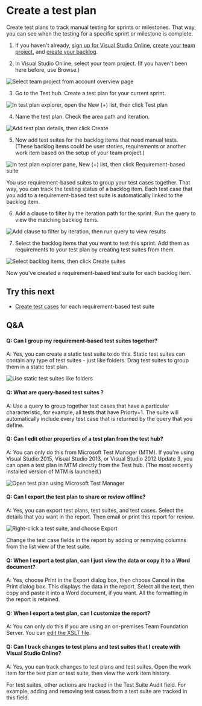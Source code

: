 <properties
	pageTitle="Create a test plan"
  description="Create a test plan"
  services="visual-studio-online"
  documentationCenter = ""
  authors="terryaustin"
  manager="terryaustin"
  editor="terryaustin" /> 


# Create a test plan





Create test plans to track manual testing for sprints 
or milestones. That way, you can see when the testing 
for a specific sprint or milestone is complete.





1. If you haven't already, 
[sign up for Visual Studio Online](../setup/sign-up-for-visual-studio-online.md), 
[create your team project](../setup/connect-to-visual-studio-online.md#createteamproject), 
and [create your backlog](../work/create-your-backlog-vs.md).

2. In Visual Studio Online, select your team project. 
(If you haven't been here before, use Browse.)







![Select team project from account overview page](./media/create-a-test-plan-vs/SelectTeamProject.png)

3. Go to the Test hub. Create a test plan for your current sprint.







![In test plan explorer, open the New (+) list, then click Test plan](./media/create-a-test-plan-vs/CreateATestPlan1a.png)

4. Name the test plan. Check the area path and iteration.







![Add test plan details, then click Create](./media/create-a-test-plan-vs/CreateATestPlan2.png)

5. Now add test suites for the backlog items that need manual tests. 
(These backlog items could be user stories, requirements or another 
work item based on the setup of your team project.)







![In test plan explorer pane, New (+) list, then click Requirement-based suite](./media/create-a-test-plan-vs/AddRequirementSuitesToTestPlan.png)







You use requirement-based suites to group your test cases together. 
That way, you can track the testing status of a backlog item. 
Each test case that you add to a requirement-based test suite is 
automatically linked to the backlog item.

6. Add a clause to filter by the iteration path for the sprint. 
Run the query to view the matching backlog items.







![Add clause to filter by iteration, then run query to view results](./media/create-a-test-plan-vs/AddRequirementSuitesToTestPlan2.png)

7. Select the backlog items that you want to test this sprint. 
Add them as requirements to your test plan by creating test suites from them.







![Select backlog items, then click Create suites](./media/create-a-test-plan-vs/AddRequirementSuitesToTestPlan3.png)







Now you've created a requirement-based test suite for each backlog item.



## Try this next



- [Create test cases](create-tests-vs.md) for each requirement-based test suite



## Q&amp;A



#### Q:  Can I group my requirement-based test suites together?





A:  Yes, you can create a static test suite to do this. 
Static test suites can contain any type of test suites - just like folders. 
Drag test suites to group them in a static test plan.







![Use static test suites like folders](./media/create-a-test-plan-vs/AddRequirementSuitesToTestPlan4.png)





#### Q:  What are query-based test suites ?





A:  Use a query to group together test cases that have a particular characteristic, 
for example, all tests that have Priorty=1. The suite will automatically include 
every test case that is returned by the query that you define.





#### Q:  Can I edit other properties of a test plan from the test hub?





A:  You can only do this from Microsoft Test Manager (MTM). If you're using Visual Studio 2015,
Visual Studio 2013, or Visual Studio 2012 Update 3, you can open a test plan in MTM directly from the Test hub. 
(The most recently installed version of MTM is launched.)







![Open test plan using Microsoft Test Manager](./media/create-a-test-plan-vs/OpenTestPlanMTM.png)





#### Q:  Can I export the test plan to share or review offline?





A:  Yes, you can export test plans, test suites, and test cases. Select the details 
that you want in the report. Then email or print this report for review.







![Right-click a test suite, and choose Export](./media/create-a-test-plan-vs/ExportTestPlanHTML.png)







Change the test case fields in the report by adding or removing columns from 
the list view of the test suite.





#### Q:  When I export a test plan, can I just view the data or copy it to a Word document?





A:  Yes, choose Print in the Export dialog box, then choose Cancel in the Print dialog box. 
This displays the data in the report. Select all the text, then copy and paste it 
into a Word document, if you want. All the formatting in the report is retained.





#### Q:  When I export a test plan, can I customize the report?





A:  You can only do this if you are using an on-premises Team Foundation Server. 
You can [edit the XSLT file](https://msdn.microsoft.com/library/dd380763.aspx#XSLT).





#### Q:  Can I track changes to test plans and test suites that I create with Visual Studio Online?





A:  Yes, you can track changes to test plans and test suites. Open the work item 
for the test plan or test suite, then view the work item history.







For test suites, other actions are tracked in the Test Suite Audit field. 
For example, adding and removing test cases from a test suite are tracked in this field.

